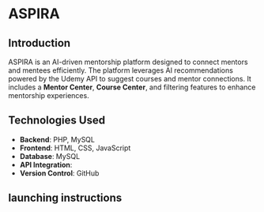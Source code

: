 # ASPIRA 

## Introduction
ASPIRA is an AI-driven mentorship platform designed to connect mentors and mentees efficiently. The platform leverages AI recommendations powered by the Udemy API to suggest courses and mentor connections. It includes a **Mentor Center**, **Course Center**, and filtering features to enhance mentorship experiences.

## Technologies Used
- **Backend**: PHP, MySQL
- **Frontend**: HTML, CSS, JavaScript 
- **Database**: MySQL
- **API Integration**: 
- **Version Control**: GitHub

## launching instructions
